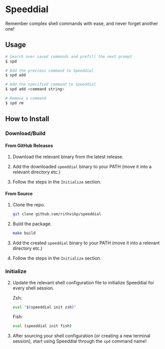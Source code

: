 # Speeddial

Remember complex shell commands with ease, and never forget another one!


## Usage

```sh
# Search over saved commands and prefill the next prompt
$ spd

# Add the previous command to Speeddial
$ spd add

# Add the specified command to Speeddial
$ spd add <command string>

# Remove a command
$ spd rm
```

## How to Install

### Download/Build
#### From GitHub Releases
1. Download the relevant binary from the latest release.

2. Add the downloaded `speeddial` binary to your PATH (move it into a relevant directory etc.)

3. Follow the steps in the `Initialize` section.

#### From Source
1. Clone the repo.

    ```sh
    git clone github.com/rithvikp/speeddial
    ```

2. Build the package.

    ```bash
    make build
    ```

3. Add the created `speeddial` binary to your PATH (move it into a relevant directory etc.)

4. Follow the steps in the `Initialize` section.

### Initialize

2. Update the relevant shell configuration file to initialize Speeddial for every shell session.

    Zsh:
    ```sh
    eval "$(speeddial init zsh)"
    ```

    Fish:
    ```sh
    eval (speeddial init fish)
    ```

3. After sourcing your shell configuration (or creating a new terminal session), start using
   Speeddial through the `spd` command name!
